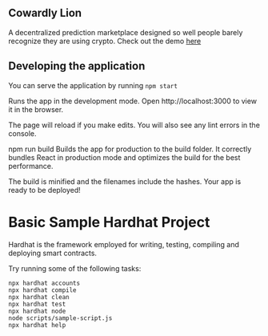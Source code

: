 ## Cowardly Lion
A decentralized prediction marketplace designed so well people barely recognize they are using crypto. Check out the demo [here](https://www.loom.com/share/3893aa74332f4b789743b16bfdc20554)

## Developing the application
You can serve the application by running 
`npm start`

Runs the app in the development mode.
Open http://localhost:3000 to view it in the browser.

The page will reload if you make edits.
You will also see any lint errors in the console.


npm run build
Builds the app for production to the build folder.
It correctly bundles React in production mode and optimizes the build for the best performance.

The build is minified and the filenames include the hashes.
Your app is ready to be deployed!


# Basic Sample Hardhat Project

Hardhat is the framework employed for writing, testing, compiling and deploying smart contracts.

Try running some of the following tasks:

```shell
npx hardhat accounts
npx hardhat compile
npx hardhat clean
npx hardhat test
npx hardhat node
node scripts/sample-script.js
npx hardhat help
```
